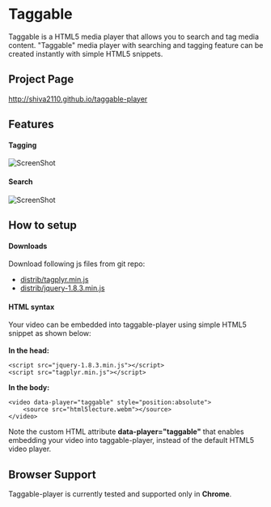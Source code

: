 Taggable
========
Taggable is a HTML5 media player that allows you to search and tag media content. "Taggable" media player with searching and tagging feature can be created instantly with simple HTML5 snippets. 

Project Page
------
http://shiva2110.github.io/taggable-player

Features
------
#### Tagging
![ScreenShot](https://raw.github.com/shiva2110/taggable-player/master/readme-files/features-tag.png)

#### Search
![ScreenShot](https://raw.github.com/shiva2110/taggable-player/master/readme-files/features-search.png)

How to setup
------
#### Downloads
Download following js files from git repo:
* [distrib/tagplyr.min.js](https://raw.github.com/shiva2110/taggable-player/master/distrib/tagplyr.min.js)
* [distrib/jquery-1.8.3.min.js](https://raw.github.com/shiva2110/taggable-player/master/distrib/jquery-1.8.3.min.js)

#### HTML syntax
Your video can be embedded into taggable-player using simple HTML5 snippet as shown below:
<br />
<br />
<b>In the head:</b>
```
<script src="jquery-1.8.3.min.js"></script>
<script src="tagplyr.min.js"></script>
```
	
<b>In the body:</b>
```
<video data-player="taggable" style="position:absolute">
	<source src="html5lecture.webm"></source>	
</video>
```

Note the custom HTML attribute <b>data-player="taggable"</b> that enables embedding your video into taggable-player, instead of the default HTML5 video player.

Browser Support
------
Taggable-player is currently tested and supported only in <b>Chrome</b>. 
